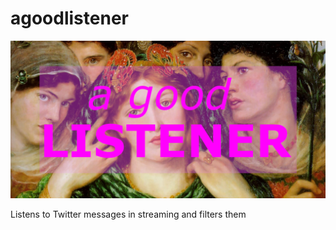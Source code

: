 # agoodlistener
![give a star to the project](./etc/repository-agoodlistener.png)

Listens to Twitter messages in streaming and filters them
